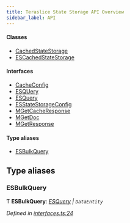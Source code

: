 ```yaml
---
title: Teraslice State Storage API Overview
sidebar_label: API
---
```


#### Classes

* [CachedStateStorage](classes/cachedstatestorage.md)
* [ESCachedStateStorage](classes/escachedstatestorage.md)

#### Interfaces

* [CacheConfig](interfaces/cacheconfig.md)
* [ESQUery](interfaces/esquery.md)
* [ESQuery](interfaces/esquery.md)
* [ESStateStorageConfig](interfaces/esstatestorageconfig.md)
* [MGetCacheResponse](interfaces/mgetcacheresponse.md)
* [MGetDoc](interfaces/mgetdoc.md)
* [MGetResponse](interfaces/mgetresponse.md)

#### Type aliases

* [ESBulkQuery](overview.md#esbulkquery)

## Type aliases

###  ESBulkQuery

Ƭ **ESBulkQuery**: *[ESQuery](interfaces/esquery.md) | `DataEntity`*

*Defined in [interfaces.ts:24](https://github.com/terascope/teraslice/blob/b0f73ab9/packages/teraslice-state-storage/src/interfaces.ts#L24)*


